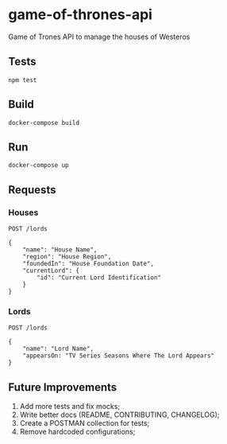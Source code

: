# game-of-thrones-api
Game of Trones API to manage the houses of Westeros

## Tests

```
npm test
```

## Build

```
docker-compose build
```

## Run

```
docker-compose up
```

## Requests

### Houses

```
POST /lords

{
    "name": "House Name",
    "region": "House Region",
    "foundedIn": "House Foundation Date",
    "currentLord": {
        "id": "Current Lord Identification"
    }
}
```

### Lords

```
POST /lords

{
    "name": "Lord Name",
    "appearsOn: "TV Series Seasons Where The Lord Appears"
}
```

## Future Improvements

1. Add more tests and fix mocks;
1. Write better docs (README, CONTRIBUTING, CHANGELOG);
1. Create a POSTMAN collection for tests;
1. Remove hardcoded configurations;